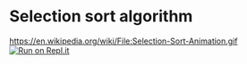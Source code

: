 # Selection sort algorithm
https://en.wikipedia.org/wiki/File:Selection-Sort-Animation.gif
[![Run on Repl.it](https://repl.it/badge/github/SaidBenaissa/selSort)](https://repl.it/github/SaidBenaissa/selSort)